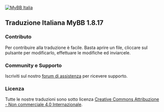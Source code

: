 [![MyBB Italia](https://www.mybb-it.com/images/new_logo.png "MyBB Italia")](https://www.mybb-it.com "MyBB Italia")

## Traduzione Italiana MyBB 1.8.17

### Contributo

Per contribuire alla traduzione è facile. Basta aprire un file, cliccare sul pulsante per modificarlo, effettuare le modifiche ed inviarcele.

### Community e Supporto

Iscriviti sul nostro [forum di assistenza](https://www.mybb-it.com) per ricevere supporto.

### Licenza

Tutte le nostre traduzioni sono sotto licenza [Creative Commons Attribuzione - Non commerciale 4.0 Internazionale](https://www.mybb-it.com/licenza.php).
